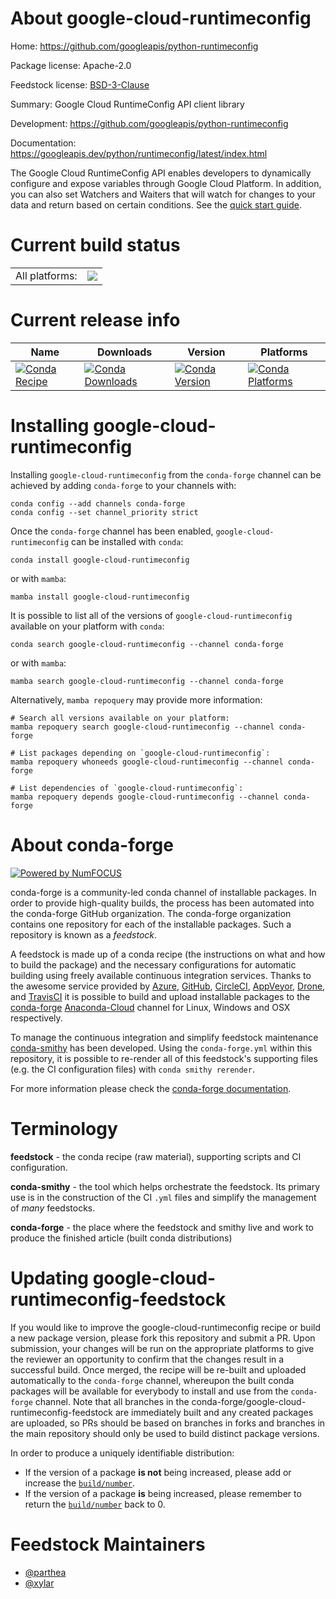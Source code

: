 About google-cloud-runtimeconfig
================================

Home: https://github.com/googleapis/python-runtimeconfig

Package license: Apache-2.0

Feedstock license: [BSD-3-Clause](https://github.com/conda-forge/google-cloud-runtimeconfig-feedstock/blob/main/LICENSE.txt)

Summary: Google Cloud RuntimeConfig API client library

Development: https://github.com/googleapis/python-runtimeconfig

Documentation: https://googleapis.dev/python/runtimeconfig/latest/index.html

The Google Cloud RuntimeConfig API enables developers to dynamically configure and expose variables through Google Cloud Platform. In addition, you can also set Watchers and Waiters that will watch for changes to your data and return based on certain conditions.
See the [quick start guide](https://googleapis.dev/python/runtimeconfig/latest/index.html#quick-start).

Current build status
====================


<table><tr><td>All platforms:</td>
    <td>
      <a href="https://dev.azure.com/conda-forge/feedstock-builds/_build/latest?definitionId=9618&branchName=main">
        <img src="https://dev.azure.com/conda-forge/feedstock-builds/_apis/build/status/google-cloud-runtimeconfig-feedstock?branchName=main">
      </a>
    </td>
  </tr>
</table>

Current release info
====================

| Name | Downloads | Version | Platforms |
| --- | --- | --- | --- |
| [![Conda Recipe](https://img.shields.io/badge/recipe-google--cloud--runtimeconfig-green.svg)](https://anaconda.org/conda-forge/google-cloud-runtimeconfig) | [![Conda Downloads](https://img.shields.io/conda/dn/conda-forge/google-cloud-runtimeconfig.svg)](https://anaconda.org/conda-forge/google-cloud-runtimeconfig) | [![Conda Version](https://img.shields.io/conda/vn/conda-forge/google-cloud-runtimeconfig.svg)](https://anaconda.org/conda-forge/google-cloud-runtimeconfig) | [![Conda Platforms](https://img.shields.io/conda/pn/conda-forge/google-cloud-runtimeconfig.svg)](https://anaconda.org/conda-forge/google-cloud-runtimeconfig) |

Installing google-cloud-runtimeconfig
=====================================

Installing `google-cloud-runtimeconfig` from the `conda-forge` channel can be achieved by adding `conda-forge` to your channels with:

```
conda config --add channels conda-forge
conda config --set channel_priority strict
```

Once the `conda-forge` channel has been enabled, `google-cloud-runtimeconfig` can be installed with `conda`:

```
conda install google-cloud-runtimeconfig
```

or with `mamba`:

```
mamba install google-cloud-runtimeconfig
```

It is possible to list all of the versions of `google-cloud-runtimeconfig` available on your platform with `conda`:

```
conda search google-cloud-runtimeconfig --channel conda-forge
```

or with `mamba`:

```
mamba search google-cloud-runtimeconfig --channel conda-forge
```

Alternatively, `mamba repoquery` may provide more information:

```
# Search all versions available on your platform:
mamba repoquery search google-cloud-runtimeconfig --channel conda-forge

# List packages depending on `google-cloud-runtimeconfig`:
mamba repoquery whoneeds google-cloud-runtimeconfig --channel conda-forge

# List dependencies of `google-cloud-runtimeconfig`:
mamba repoquery depends google-cloud-runtimeconfig --channel conda-forge
```


About conda-forge
=================

[![Powered by
NumFOCUS](https://img.shields.io/badge/powered%20by-NumFOCUS-orange.svg?style=flat&colorA=E1523D&colorB=007D8A)](https://numfocus.org)

conda-forge is a community-led conda channel of installable packages.
In order to provide high-quality builds, the process has been automated into the
conda-forge GitHub organization. The conda-forge organization contains one repository
for each of the installable packages. Such a repository is known as a *feedstock*.

A feedstock is made up of a conda recipe (the instructions on what and how to build
the package) and the necessary configurations for automatic building using freely
available continuous integration services. Thanks to the awesome service provided by
[Azure](https://azure.microsoft.com/en-us/services/devops/), [GitHub](https://github.com/),
[CircleCI](https://circleci.com/), [AppVeyor](https://www.appveyor.com/),
[Drone](https://cloud.drone.io/welcome), and [TravisCI](https://travis-ci.com/)
it is possible to build and upload installable packages to the
[conda-forge](https://anaconda.org/conda-forge) [Anaconda-Cloud](https://anaconda.org/)
channel for Linux, Windows and OSX respectively.

To manage the continuous integration and simplify feedstock maintenance
[conda-smithy](https://github.com/conda-forge/conda-smithy) has been developed.
Using the ``conda-forge.yml`` within this repository, it is possible to re-render all of
this feedstock's supporting files (e.g. the CI configuration files) with ``conda smithy rerender``.

For more information please check the [conda-forge documentation](https://conda-forge.org/docs/).

Terminology
===========

**feedstock** - the conda recipe (raw material), supporting scripts and CI configuration.

**conda-smithy** - the tool which helps orchestrate the feedstock.
                   Its primary use is in the construction of the CI ``.yml`` files
                   and simplify the management of *many* feedstocks.

**conda-forge** - the place where the feedstock and smithy live and work to
                  produce the finished article (built conda distributions)


Updating google-cloud-runtimeconfig-feedstock
=============================================

If you would like to improve the google-cloud-runtimeconfig recipe or build a new
package version, please fork this repository and submit a PR. Upon submission,
your changes will be run on the appropriate platforms to give the reviewer an
opportunity to confirm that the changes result in a successful build. Once
merged, the recipe will be re-built and uploaded automatically to the
`conda-forge` channel, whereupon the built conda packages will be available for
everybody to install and use from the `conda-forge` channel.
Note that all branches in the conda-forge/google-cloud-runtimeconfig-feedstock are
immediately built and any created packages are uploaded, so PRs should be based
on branches in forks and branches in the main repository should only be used to
build distinct package versions.

In order to produce a uniquely identifiable distribution:
 * If the version of a package **is not** being increased, please add or increase
   the [``build/number``](https://docs.conda.io/projects/conda-build/en/latest/resources/define-metadata.html#build-number-and-string).
 * If the version of a package **is** being increased, please remember to return
   the [``build/number``](https://docs.conda.io/projects/conda-build/en/latest/resources/define-metadata.html#build-number-and-string)
   back to 0.

Feedstock Maintainers
=====================

* [@parthea](https://github.com/parthea/)
* [@xylar](https://github.com/xylar/)

